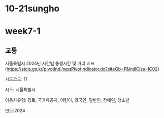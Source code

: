 # 10-21sungho

# week7-1

## 교통

서울특별시 2024년 시간별 통행시간 및 거리 지표(https://stcis.go.kr/pivotIndi/wpsPivotIndicator.do?siteGb=P&indiClss=IC02)

시도코드: 11

시도: 서울특별시

이용자유형: 경로, 국가유공자, 어린이, 외국인, 일반인, 장애인, 청소년

년도:2024